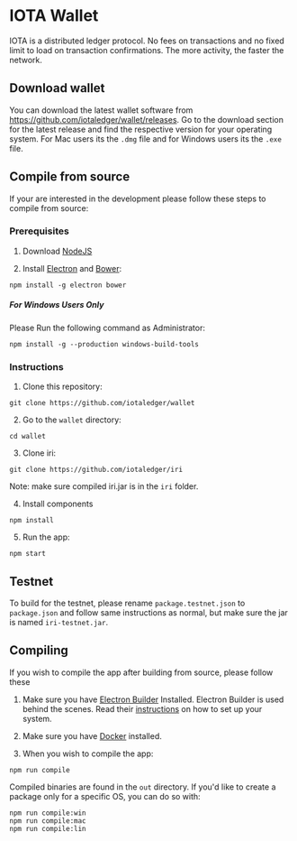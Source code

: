 # IOTA Wallet

IOTA is a distributed ledger protocol. No fees on transactions and no fixed limit to load on transaction confirmations. The more activity, the faster the network. 

## Download wallet

You can download the latest wallet software from https://github.com/iotaledger/wallet/releases. Go to the download section for the latest release and find the respective version for your operating system. For Mac users its the `.dmg` file and for Windows users its the `.exe` file.

## Compile from source

If your are interested in the development please follow these steps to compile from source:

### Prerequisites

1. Download [NodeJS](https://nodejs.org/en/download/)

2. Install [Electron](http://electron.atom.io) and [Bower](https://bower.io/):

  ```
  npm install -g electron bower
  ```

##### For Windows Users Only

  Please Run the following command as Administrator:

  ```
  npm install -g --production windows-build-tools
  ```


### Instructions

1. Clone this repository:

  ```
  git clone https://github.com/iotaledger/wallet
  ```

2. Go to the `wallet` directory:

  ```
  cd wallet
  ```

3. Clone iri: 

  ```
  git clone https://github.com/iotaledger/iri
  ```

  Note: make sure compiled iri.jar is in the `iri` folder.
  
4. Install components

  ```
  npm install
  ```

5. Run the app:

  ```
  npm start
  ```
  
## Testnet

To build for the testnet, please rename `package.testnet.json` to `package.json` and follow same instructions as normal, but make sure the jar is named `iri-testnet.jar`.


## Compiling

If you wish to compile the app after building from source, please follow these 

1. Make sure you have [Electron Builder](https://github.com/electron-userland/electron-builder) Installed. Electron Builder is used behind the scenes. Read their [instructions](https://github.com/electron-userland/electron-builder/wiki/Multi-Platform-Build) on how to set up your system.

2. Make sure you have [Docker](https://www.docker.com) installed.


3. When you wish to compile the app: 

  ```
  npm run compile
  ```
  Compiled binaries are found in the `out` directory.
  If you'd like to create a package only for a specific OS, you can do so with: 

  ```
  npm run compile:win
  npm run compile:mac
  npm run compile:lin
  ```




